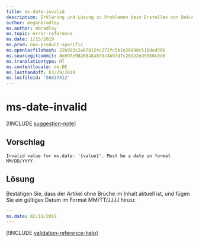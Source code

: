 ```yaml
---
title: ms-date-invalid
description: Erklärung und Lösung zu Problemen beim Erstellen von Dokumentationsartikeln – ms-date-invalid
author: meganbradley
ms.author: mbradley
ms.topic: error-reference
ms.date: 1/15/2019
ms.prod: non-product-specific
ms.openlocfilehash: 22b903c2a670124c272fc5b1e26088c516ded306
ms.sourcegitcommit: 8e897e90268a8a87dc4b97d7c28d22ed5950c8d9
ms.translationtype: HT
ms.contentlocale: de-DE
ms.lasthandoff: 03/29/2019
ms.locfileid: "58637412"
---
```

# <a name="ms-date-invalid"></a>ms-date-invalid

[!INCLUDE [suggestion-note](includes/suggestion-note.md)]

## <a name="suggestion"></a>Vorschlag

`Invalid value for ms.date: '{value}'. Must be a date in format MM/DD/YYYY.`

## <a name="resolution"></a>Lösung

Bestätigen Sie, dass der Artikel ohne Brüche im Inhalt aktuell ist, und fügen Sie ein gültiges Datum im Format MM/TT/JJJJ hinzu:

```yml
---
ms.date: 02/19/2019
---
```

<!--make sure to add this file to your includes folder and verify the path-->
[!INCLUDE [validation-reference-help](includes/validation-reference-help.md)]
